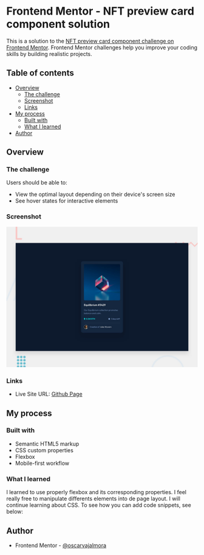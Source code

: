 # Frontend Mentor - NFT preview card component solution

This is a solution to the [NFT preview card component challenge on Frontend Mentor](https://www.frontendmentor.io/challenges/nft-preview-card-component-SbdUL_w0U). Frontend Mentor challenges help you improve your coding skills by building realistic projects. 

## Table of contents

- [Overview](#overview)
  - [The challenge](#the-challenge)
  - [Screenshot](#screenshot)
  - [Links](#links)
- [My process](#my-process)
  - [Built with](#built-with)
  - [What I learned](#what-i-learned)
- [Author](#author)

## Overview

### The challenge

Users should be able to:

- View the optimal layout depending on their device's screen size
- See hover states for interactive elements

### Screenshot

![](./design/desktop-preview.jpg)

### Links

- Live Site URL: [Github Page](https://oscarvajalmora.github.io/fm-nft-preview-card/)

## My process

### Built with

- Semantic HTML5 markup
- CSS custom properties
- Flexbox
- Mobile-first workflow

### What I learned

I learned to use properly flexbox and its corresponding properties. I feel really free to manipulate differents elements into de page layout. I will continue learning about CSS.
To see how you can add code snippets, see below:


## Author

- Frontend Mentor - [@oscarvajalmora](https://www.frontendmentor.io/profile/oscarvajalmora)